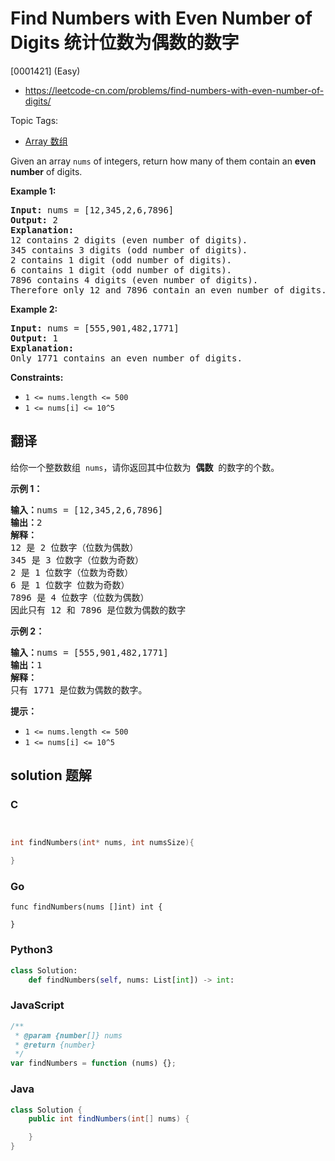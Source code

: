 # Find Numbers with Even Number of Digits 统计位数为偶数的数字

[0001421] (Easy)

- https://leetcode-cn.com/problems/find-numbers-with-even-number-of-digits/

Topic Tags:

- [Array 数组](https://leetcode-cn.com/tag/array/)

Given an array `nums` of integers, return how many of them contain an **even number** of digits.

**Example 1:**

<pre><strong>Input:</strong> nums = [12,345,2,6,7896]
<strong>Output:</strong> 2
<strong>Explanation: 
</strong>12 contains 2 digits (even number of digits).&nbsp;
345 contains 3 digits (odd number of digits).&nbsp;
2 contains 1 digit (odd number of digits).&nbsp;
6 contains 1 digit (odd number of digits).&nbsp;
7896 contains 4 digits (even number of digits).&nbsp;
Therefore only 12 and 7896 contain an even number of digits.
</pre>

**Example 2:**

<pre><strong>Input:</strong> nums = [555,901,482,1771]
<strong>Output:</strong> 1 
<strong>Explanation: </strong>
Only 1771 contains an even number of digits.
</pre>

**Constraints:**

- `1 <= nums.length <= 500`
- `1 <= nums[i] <= 10^5`

## 翻译

给你一个整数数组  `nums`，请你返回其中位数为  **偶数**  的数字的个数。

**示例 1：**

<pre><strong>输入：</strong>nums = [12,345,2,6,7896]
<strong>输出：</strong>2
<strong>解释：
</strong>12 是 2 位数字（位数为偶数）&nbsp;
345 是 3 位数字（位数为奇数）&nbsp;&nbsp;
2 是 1 位数字（位数为奇数）&nbsp;
6 是 1 位数字 位数为奇数）&nbsp;
7896 是 4 位数字（位数为偶数）&nbsp;&nbsp;
因此只有 12 和 7896 是位数为偶数的数字
</pre>

**示例 2：**

<pre><strong>输入：</strong>nums = [555,901,482,1771]
<strong>输出：</strong>1 
<strong>解释： </strong>
只有 1771 是位数为偶数的数字。
</pre>

**提示：**

- `1 <= nums.length <= 500`
- `1 <= nums[i] <= 10^5`

## solution 题解

### C

```c


int findNumbers(int* nums, int numsSize){

}
```

### Go

```golang
func findNumbers(nums []int) int {

}
```

### Python3

```python
class Solution:
    def findNumbers(self, nums: List[int]) -> int:
```

### JavaScript

```javascript
/**
 * @param {number[]} nums
 * @return {number}
 */
var findNumbers = function (nums) {};
```

### Java

```java
class Solution {
    public int findNumbers(int[] nums) {

    }
}
```
